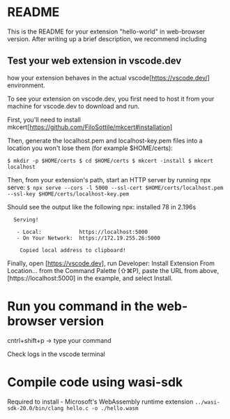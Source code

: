 # README

This is the README for your extension "hello-world" in web-browser version. After writing up a brief description, we recommend including 

## Test your web extension in vscode.dev

how your extension behaves in the actual vscode[https://vscode.dev/] environment.

To see your extension on vscode.dev, you first need to host it from your machine for vscode.dev to download and run.

First, you'll need to install mkcert[https://github.com/FiloSottile/mkcert#installation]

Then, generate the localhost.pem and localhost-key.pem files into a location you won't lose them (for example $HOME/certs):

`
    $ mkdir -p $HOME/certs
    $ cd $HOME/certs
    $ mkcert -install
    $ mkcert localhost
`

Then, from your extension's path, start an HTTP server by running npx serve:
`$ npx serve --cors -l 5000 --ssl-cert $HOME/certs/localhost.pem --ssl-key $HOME/certs/localhost-key.pem`

Should see the output like the following 
npx: installed 78 in 2.196s
    
      Serving!           
                                              
       - Local:            https://localhost:5000       
       - On Your Network:  https://172.19.255.26:5000   
                                                
        Copied local address to clipboard!               


   Finally, open [https://vscode.dev], run Developer: Install Extension From Location... from the Command Palette (⇧⌘P), paste the URL from above, [https://localhost:5000] in the example, and select Install.

   # Run you command in the web-browser version

   cntrl+shift+p -> type your command

   Check logs in the vscode terminal

   # Compile code using wasi-sdk 
   Required to install - Microsoft's WebAssembly runtime extension
   `../wasi-sdk-20.0/bin/clang hello.c -o ./hello.wasm`  
